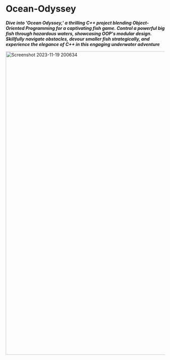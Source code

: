 # Ocean-Odyssey
<p><b><i>Dive into 'Ocean Odyssey,' a thrilling C++ project blending Object-Oriented Programming for a captivating fish game. Control a powerful big fish through hazardous waters, showcasing OOP's modular design. Skillfully navigate obstacles, devour smaller fish strategically, and experience the elegance of C++ in this engaging underwater adventure</i></b></p><img width="960" alt="Screenshot 2023-11-19 200634" src="https://github.com/CSsamrah/ocean-odyssey/assets/117659663/d715c240-4928-4e11-80ce-ab1dcd16527c">
